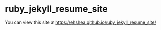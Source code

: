 # ruby_jekyll_resume_site
You can view this site at https://ehshea.github.io/ruby_jekyll_resume_site/
